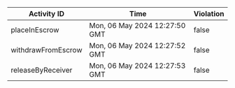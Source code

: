 | Activity ID | Time | Violation |
| --- | --- | --- |
| placeInEscrow | Mon, 06 May 2024 12:27:50 GMT | false |
| withdrawFromEscrow | Mon, 06 May 2024 12:27:52 GMT | false |
| releaseByReceiver | Mon, 06 May 2024 12:27:53 GMT | false |